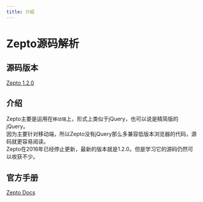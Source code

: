 ```yaml
---
title: 介绍
---
```

# Zepto源码解析

## 源码版本
[Zepto 1.2.0](https://github.com/madrobby/zepto/tree/v1.2.0)

## 介绍
Zepto主要是运用在`移动端`上，形式上类似于jQuery，也可以说是精简版的jQuery。  
因为主要针对移动端，所以Zepto没有jQuery那么多兼容低版本浏览器的代码，源码就更容易阅读。  
Zepto在2016年已经停止更新，最新的版本就是1.2.0。但是学习它的源码仍然可以收获不少。

## 官方手册
[Zepto Docs](https://zeptojs.com/)